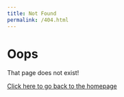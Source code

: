```yaml
---
title: Not Found
permalink: /404.html
---
```


# Oops

That page does not exist!

[Click here to go back to the homepage](/)
